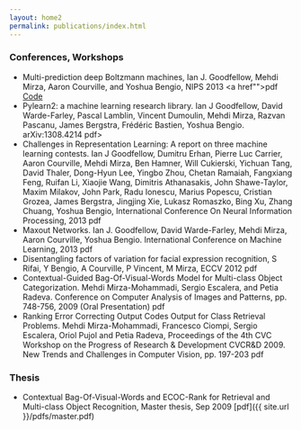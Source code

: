 ```yaml
---
layout: home2
permalink: publications/index.html
---
```

### Conferences, Workshops

* Multi-prediction deep Boltzmann machines, Ian J. Goodfellow, Mehdi Mirza, Aaron Courville, and Yoshua Bengio, NIPS 2013 <a href"">pdf</a>
<a href="http://www-etud.iro.umontreal.ca/~goodfeli/mp_dbm.html">Code</a>
* Pylearn2: a machine learning research library. Ian J Goodfellow, David Warde-Farley, Pascal Lamblin, Vincent Dumoulin, Mehdi Mirza, Razvan Pascanu, James Bergstra, Frédéric Bastien, Yoshua Bengio. arXiv:1308.4214 <a hred="">pdf></a>
* Challenges in Representation Learning: A report on three machine learning contests. Ian J Goodfellow, Dumitru Erhan, Pierre Luc Carrier, Aaron Courville, Mehdi Mirza, Ben Hamner, Will Cukierski, Yichuan Tang, David Thaler, Dong-Hyun Lee, Yingbo Zhou, Chetan Ramaiah, Fangxiang Feng, Ruifan Li, Xiaojie Wang, Dimitris Athanasakis, John Shawe-Taylor, Maxim Milakov, John Park, Radu Ionescu, Marius Popescu, Cristian Grozea, James Bergstra, Jingjing Xie, Lukasz Romaszko, Bing Xu, Zhang Chuang, Yoshua Bengio, International Conference On Neural Information Processing, 2013 pdf
* Maxout Networks. Ian J. Goodfellow, David Warde-Farley, Mehdi Mirza, Aaron Courville, Yoshua Bengio. International Conference on Machine Learning, 2013 pdf
* Disentangling factors of variation for facial expression recognition, S Rifai, Y Bengio, A Courville, P Vincent, M Mirza, ECCV 2012 pdf
* Contextual-Guided Bag-Of-Visual-Words Model for Multi-class Object Categorization. Mehdi Mirza-Mohammadi, Sergio Escalera, and Petia Radeva. Conference on Computer Analysis of Images and Patterns, pp. 748-756, 2009 (Oral Presentation) pdf
* Ranking Error Correcting Output Codes Output for Class Retrieval Problems. Mehdi Mirza-Mohammadi, Francesco Ciompi, Sergio Escalera, Oriol Pujol and Petia Radeva, Proceedings of the 4th CVC Workshop on the Progress of Research & Development CVCR&D 2009. New Trends and Challenges in Computer Vision, pp. 197-203 pdf

### Thesis

* Contextual Bag-Of-Visual-Words and ECOC-Rank for Retrieval and Multi-class Object Recognition, Master thesis, Sep 2009 [pdf]({{ site.url }}/pdfs/master.pdf)
